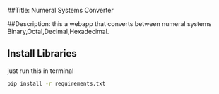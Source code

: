 ##Title: Numeral Systems Converter

##Description:
this a webapp that converts between numeral systems Binary,Octal,Decimal,Hexadecimal.

## Install Libraries
just run this in terminal
```bash
pip install -r requirements.txt
